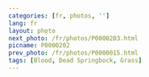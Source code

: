 ```yaml
---
categories: [fr, photos, '']
lang: fr
layout: photo
next_photo: /fr/photos/P0000203.html
picname: P0000202
prev_photo: /fr/photos/P0000015.html
tags: [Blood, Dead Springbock, Grass]
---
```

